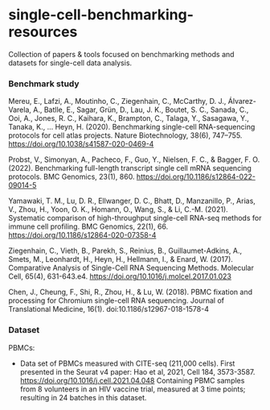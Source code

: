 # single-cell-benchmarking-resources
Collection of papers &amp; tools focused on benchmarking methods and datasets for single-cell data analysis.

### Benchmark study

Mereu, E., Lafzi, A., Moutinho, C., Ziegenhain, C., McCarthy, D. J., Álvarez-Varela, A., Batlle, E., Sagar, Grün, D., Lau, J. K., Boutet, S. C., Sanada, C., Ooi, A., Jones, R. C., Kaihara, K., Brampton, C., Talaga, Y., Sasagawa, Y., Tanaka, K., … Heyn, H. (2020). Benchmarking single-cell RNA-sequencing protocols for cell atlas projects. Nature Biotechnology, 38(6), 747–755. https://doi.org/10.1038/s41587-020-0469-4

Probst, V., Simonyan, A., Pacheco, F., Guo, Y., Nielsen, F. C., & Bagger, F. O. (2022). Benchmarking full-length transcript single cell mRNA sequencing protocols. BMC Genomics, 23(1), 860. https://doi.org/10.1186/s12864-022-09014-5

Yamawaki, T. M., Lu, D. R., Ellwanger, D. C., Bhatt, D., Manzanillo, P., Arias, V., Zhou, H., Yoon, O. K., Homann, O., Wang, S., & Li, C.-M. (2021). Systematic comparison of high-throughput single-cell RNA-seq methods for immune cell profiling. BMC Genomics, 22(1), 66. https://doi.org/10.1186/s12864-020-07358-4

Ziegenhain, C., Vieth, B., Parekh, S., Reinius, B., Guillaumet-Adkins, A., Smets, M., Leonhardt, H., Heyn, H., Hellmann, I., & Enard, W. (2017). Comparative Analysis of Single-Cell RNA Sequencing Methods. Molecular Cell, 65(4), 631-643.e4. https://doi.org/10.1016/j.molcel.2017.01.023

Chen, J., Cheung, F., Shi, R., Zhou, H., & Lu, W. (2018). PBMC fixation and processing for Chromium single-cell RNA sequencing. Journal of Translational Medicine, 16(1). doi:10.1186/s12967-018-1578-4 

### Dataset

PBMCs:
- Data set of PBMCs measured with CITE-seq (211,000 cells).
First presented in the Seurat v4 paper: Hao et al, 2021, Cell 184, 3573-3587. https://doi.org/10.1016/j.cell.2021.04.048
Containing PBMC samples from 8 volunteers in an HIV vaccine trial, measured at 3 time points;  resulting in 24 batches in this dataset.
